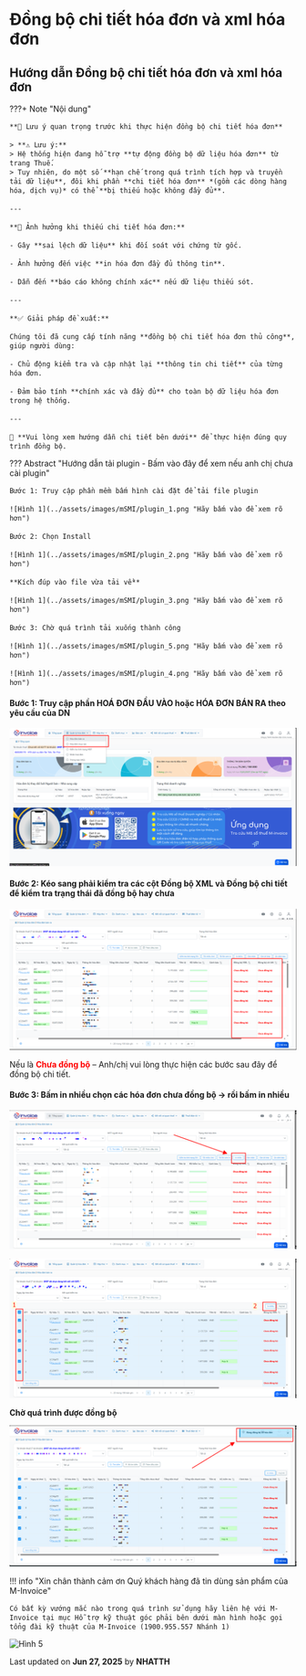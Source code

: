 # **Đồng bộ chi tiết hóa đơn và xml hóa đơn**

## **Hướng dẫn Đồng bộ chi tiết hóa đơn và xml hóa đơn**

???+ Note "Nội dung"

    **📝 Lưu ý quan trọng trước khi thực hiện đồng bộ chi tiết hóa đơn**

    > **⚠️ Lưu ý:**
    > Hệ thống hiện đang hỗ trợ **tự động đồng bộ dữ liệu hóa đơn** từ trang Thuế.
    > Tuy nhiên, do một số **hạn chế trong quá trình tích hợp và truyền tải dữ liệu**, đôi khi phần **chi tiết hóa đơn** *(gồm các dòng hàng hóa, dịch vụ)* có thể **bị thiếu hoặc không đầy đủ**.

    ---

    **🎯 Ảnh hưởng khi thiếu chi tiết hóa đơn:**

    - Gây **sai lệch dữ liệu** khi đối soát với chứng từ gốc.

    - Ảnh hưởng đến việc **in hóa đơn đầy đủ thông tin**.

    - Dẫn đến **báo cáo không chính xác** nếu dữ liệu thiếu sót.

    ---

    **✅ Giải pháp đề xuất:**

    Chúng tôi đã cung cấp tính năng **đồng bộ chi tiết hóa đơn thủ công**, giúp người dùng:

    - Chủ động kiểm tra và cập nhật lại **thông tin chi tiết** của từng hóa đơn.

    - Đảm bảo tính **chính xác và đầy đủ** cho toàn bộ dữ liệu hóa đơn trong hệ thống.

    ---

    📘 **Vui lòng xem hướng dẫn chi tiết bên dưới** để thực hiện đúng quy trình đồng bộ.

??? Abstract "Hướng dẫn tải plugin - Bấm vào đây để xem nếu anh chị chưa cài plugin"

    Bước 1: Truy cập phần mềm bấm hình cài đặt để tải file plugin

    ![Hình 1](../assets/images/mSMI/plugin_1.png "Hãy bấm vào để xem rõ hơn")

    Bước 2: Chọn Install

    ![Hình 1](../assets/images/mSMI/plugin_2.png "Hãy bấm vào để xem rõ hơn")

    **Kích đúp vào file vừa tải về**

    ![Hình 1](../assets/images/mSMI/plugin_3.png "Hãy bấm vào để xem rõ hơn")

    Bước 3: Chờ quá trình tải xuống thành công

    ![Hình 1](../assets/images/mSMI/plugin_5.png "Hãy bấm vào để xem rõ hơn")

    ![Hình 1](../assets/images/mSMI/plugin_4.png "Hãy bấm vào để xem rõ hơn")

#### Bước 1: Truy cập phần HOÁ ĐƠN ĐẦU VÀO hoặc HÓA ĐƠN BÁN RA theo yêu cầu của DN

![Hình 1](../assets/images/mSMI/dong-bo-chi-tiet_1.png "Hãy bấm vào để xem rõ hơn")

#### Bước 2: Kéo sang phải kiểm tra các cột Đồng bộ XML và Đồng bộ chi tiết để kiểm tra trạng thái đã đồng bộ hay chưa

![Hình 1](../assets/images/mSMI/dong-bo-chi-tiet_2.png "Hãy bấm vào để xem rõ hơn")

<p>Nếu là <span style="color: red;"><strong>Chưa đồng bộ</strong></span> – Anh/chị vui lòng thực hiện các bước sau đây để đồng bộ chi tiết.</p>

#### Bước 3: Bấm in nhiều chọn các hóa đơn chưa đồng bộ -> rồi bấm in nhiều

![Hình 1](../assets/images/mSMI/dong-bo-chi-tiet_3.png "Hãy bấm vào để xem rõ hơn")

![Hình 1](../assets/images/mSMI/dong-bo-chi-tiet_4.png "Hãy bấm vào để xem rõ hơn")

**Chờ quá trình được đồng bộ**

![Hình 1](../assets/images/mSMI/dong-bo-chi-tiet_5.png "Hãy bấm vào để xem rõ hơn")

!!! info "Xin chân thành cảm ơn Quý khách hàng đã tin dùng sản phẩm của M-Invoice"

    Có bất kỳ vướng mắc nào trong quá trình sử dụng hãy liên hệ với M-Invoice tại mục Hỗ trợ kỹ thuật góc phải bên dưới màn hình hoặc gọi tổng đài kỹ thuật của M-Invoice (1900.955.557 Nhánh 1)

![Hình 5](../../assets/images/mSMI/msmi_footer.png "Hãy bấm vào để xem rõ hơn")

<div class="last-updated">Last updated on <strong>Jun 27, 2025</strong> by <strong>NHATTH</strong></div>
